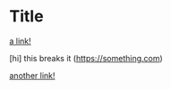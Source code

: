 # Title

[a link!](https://something.com)

[hi] this breaks it (https://something.com)

[another link!](some-page.html)
